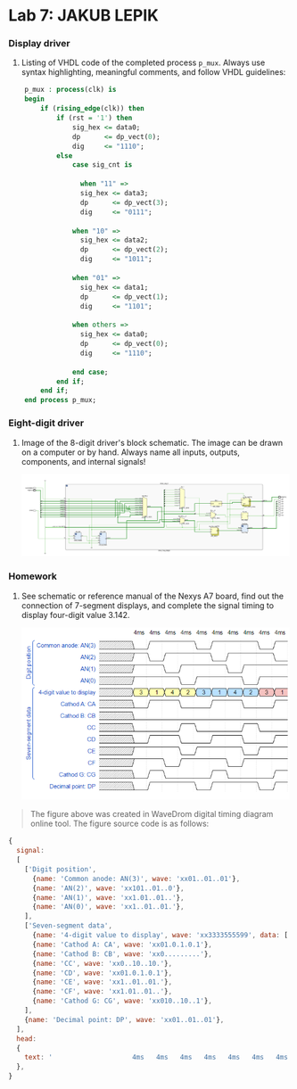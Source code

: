 # Lab 7: JAKUB LEPIK

### Display driver

1. Listing of VHDL code of the completed process `p_mux`. Always use syntax highlighting, meaningful comments, and follow VHDL guidelines:

```vhdl
    p_mux : process(clk) is
    begin
        if (rising_edge(clk)) then
            if (rst = '1') then
                sig_hex <= data0;
                dp      <= dp_vect(0);
                dig     <= "1110";
            else
                case sig_cnt is

                  when "11" =>
                  sig_hex <= data3;
                  dp      <= dp_vect(3);
                  dig     <= "0111";

                when "10" =>
                  sig_hex <= data2;
                  dp      <= dp_vect(2);
                  dig     <= "1011";
      
                when "01" =>
                  sig_hex <= data1;
                  dp      <= dp_vect(1);
                  dig     <= "1101";

                when others =>
                  sig_hex <= data0;
                  dp      <= dp_vect(0);
                  dig     <= "1110";
                  
                end case;
            end if;
        end if;
    end process p_mux;
```

### Eight-digit driver

1. Image of the 8-digit driver's block schematic. The image can be drawn on a computer or by hand. Always name all inputs, outputs, components, and internal signals!

   ![Schematic](images/schematic.jpg)

### Homework
1. See schematic or reference manual of the Nexys A7 board, find out the connection of 7-segment displays, and complete the signal timing to display four-digit value 3.142.

    ![WaveDrom](images/wavedrom.png)
>The figure above was created in WaveDrom digital timing diagram online tool. The figure source code is as follows:
```javascript
{
  signal:
  [
    ['Digit position',
      {name: 'Common anode: AN(3)', wave: 'xx01..01..01'},
      {name: 'AN(2)', wave: 'xx101..01..0'},
      {name: 'AN(1)', wave: 'xx1.01..01..'},
      {name: 'AN(0)', wave: 'xx1..01..01.'},
    ],
    ['Seven-segment data',
      {name: '4-digit value to display', wave: 'xx3333555599', data: ['3','1','4','2','3','1','4','2','3','1']},
      {name: 'Cathod A: CA', wave: 'xx01.0.1.0.1'},
      {name: 'Cathod B: CB', wave: 'xx0.........'},
      {name: 'CC', wave: 'xx0..10..10.'},
      {name: 'CD', wave: 'xx01.0.1.0.1'},
      {name: 'CE', wave: 'xx1..01..01.'},
      {name: 'CF', wave: 'xx1.01..01..'},
      {name: 'Cathod G: CG', wave: 'xx010..10..1'},
    ],
    {name: 'Decimal point: DP', wave: 'xx01..01..01'},
  ],
  head:
  {
    text: '                    4ms   4ms   4ms   4ms   4ms   4ms   4ms   4ms   4ms   4ms',
  },
}
```